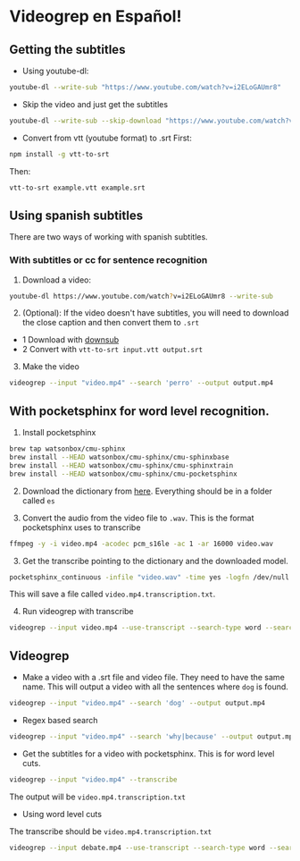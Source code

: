 # Videogrep en Español!

## Getting the subtitles

- Using youtube-dl:

```bash
youtube-dl --write-sub "https://www.youtube.com/watch?v=i2ELoGAUmr8"
```

- Skip the video and just get the subtitles

```bash
youtube-dl --write-sub --skip-download "https://www.youtube.com/watch?v=i2ELoGAUmr8" 
```

- Convert from vtt (youtube format) to .srt
First:

```bash
npm install -g vtt-to-srt
```

Then:

```bash
vtt-to-srt example.vtt example.srt
```

## Using spanish subtitles

There are two ways of working with spanish subtitles.

### With subtitles or cc for sentence recognition

1. Download a video:

```bash
youtube-dl https://www.youtube.com/watch?v=i2ELoGAUmr8 --write-sub
```

2. (Optional): If the video doesn't have subtitles, you will need to download the close caption and then convert them to `.srt`

  - 1 Download with [downsub](http://downsub.com/)
  - 2 Convert with `vtt-to-srt input.vtt output.srt`

3. Make the video
```bash
videogrep --input "video.mp4" --search 'perro' --output output.mp4
```

## With pocketsphinx for word level recognition.

1. Install pocketsphinx

  ```bash
  brew tap watsonbox/cmu-sphinx
  brew install --HEAD watsonbox/cmu-sphinx/cmu-sphinxbase
  brew install --HEAD watsonbox/cmu-sphinx/cmu-sphinxtrain
  brew install --HEAD watsonbox/cmu-sphinx/cmu-pocketsphinx
  ```

2. Download the dictionary from [here](/es). Everything should be in a folder called `es`

3. Convert the audio from the video file to `.wav`. This is the format pocketsphinx uses to transcribe

  ```bash
  ffmpeg -y -i video.mp4 -acodec pcm_s16le -ac 1 -ar 16000 video.wav
  ```

3. Get the transcribe pointing to the dictionary and the downloaded model.

  ```bash
  pocketsphinx_continuous -infile "video.wav" -time yes -logfn /dev/null -vad_prespeech "10" -vad_postspeech "50" -hmm cmusphinx-es-5.2/model_parameters/voxforge_es_sphinx.cd_ptm_4000/ -lm cmusphinx-es-5.2/etc/es-20k.lm.gz -dict es.dict > video.mp4.transcription.txt
  ```

This will save a file called `video.mp4.transcription.txt`.

4. Run videogrep with transcribe

  ```bash
  videogrep --input video.mp4 --use-transcript --search-type word --search 'que'
  ```

## Videogrep

- Make a video with a .srt file and video file. They need to have the same name.
This will output a video with all the sentences where `dog` is found.

```bash
videogrep --input "video.mp4" --search 'dog' --output output.mp4
```

- Regex based search

```bash
videogrep --input "video.mp4" --search 'why|because' --output output.mp4
```

- Get the subtitles for a video with pocketsphinx. This is for word level cuts.

```bash
videogrep --input "video.mp4" --transcribe
```

The output will be `video.mp4.transcription.txt`

- Using word level cuts

The transcribe should be `video.mp4.transcription.txt`

```bash
videogrep --input debate.mp4 --use-transcript --search-type word --search 'dog'
```